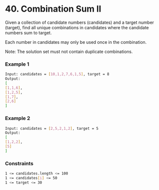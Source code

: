 # 40. Combination Sum II

Given a collection of candidate numbers (candidates) and a target number (target), find all unique combinations in candidates where the candidate numbers sum to target.

Each number in candidates may only be used once in the combination.

Note: The solution set must not contain duplicate combinations.


### Example 1
```sh
Input: candidates = [10,1,2,7,6,1,5], target = 8
Output: 
[
[1,1,6],
[1,2,5],
[1,7],
[2,6]
]
```

### Example 2
```sh
Input: candidates = [2,5,2,1,2], target = 5
Output: 
[
[1,2,2],
[5]
]
```

### Constraints
```sh
1 <= candidates.length <= 100
1 <= candidates[i] <= 50
1 <= target <= 30
```
